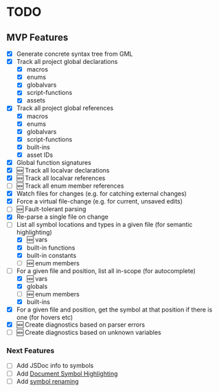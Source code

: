 # TODO

## MVP Features
- [x] Generate concrete syntax tree from GML
- [x] Track all project global declarations
    - [x] macros
    - [x] enums
    - [x] globalvars
    - [x] script-functions
    - [x] assets
- [x] Track all project global references
    - [x] macros
    - [x] enums
    - [x] globalvars
    - [x] script-functions
    - [x] built-ins
    - [x] asset IDs
- [x] Global function signatures
- [x] 🆕 Track all localvar declarations
- [x] 🆕 Track all localvar references
- [ ] 🆕 Track all enum member references
- [x] Watch files for changes (e.g. for catching external changes)
- [x] Force a virtual file-change (e.g. for current, unsaved edits)
- [ ] 🆕 Fault-tolerant parsing
- [x] Re-parse a single file on change
- [ ] List all symbol locations and types in a given file (for semantic highlighting)
    - [x] 🆕 vars
    - [x] built-in functions
    - [x] built-in constants
    - [ ] 🆕 enum members
- [ ] For a given file and position, list all in-scope (for autocomplete)
    - [x] 🆕 vars
    - [x] globals
    - [ ] 🆕 enum members
    - [x] built-ins
- [x] For a given file and position, get the symbol at that position if there is one (for hovers etc)
- [x] 🆕 Create diagnostics based on parser errors
- [ ] 🆕 Create diagnostics based on unknown variables

### Next Features

- [ ] Add JSDoc info to symbols
- [ ] Add [Document Symbol Highlighting](https://code.visualstudio.com/api/language-extensions/programmatic-language-features#highlight-all-occurrences-of-a-symbol-in-a-document)
- [ ] Add [symbol renaming](https://code.visualstudio.com/api/language-extensions/programmatic-language-features#rename-symbols)
